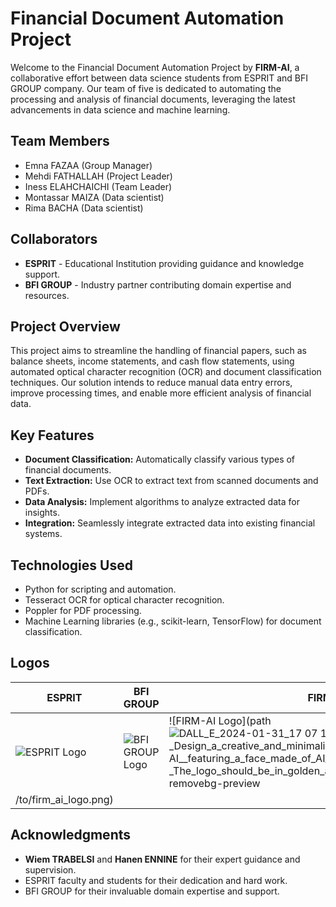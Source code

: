 # Financial Document Automation Project

Welcome to the Financial Document Automation Project by **FIRM-AI**, a collaborative effort between data science students from ESPRIT and BFI GROUP company. Our team of five is dedicated to automating the processing and analysis of financial documents, leveraging the latest advancements in data science and machine learning.

## Team Members

- Emna FAZAA (Group Manager)
- Mehdi FATHALLAH (Project Leader)
- Iness ELAHCHAICHI (Team Leader)
- Montassar MAIZA (Data scientist)
- Rima BACHA (Data scientist)

## Collaborators

- **ESPRIT** - Educational Institution providing guidance and knowledge support.
- **BFI GROUP** - Industry partner contributing domain expertise and resources.

## Project Overview

This project aims to streamline the handling of financial papers, such as balance sheets, income statements, and cash flow statements, using automated optical character recognition (OCR) and document classification techniques. Our solution intends to reduce manual data entry errors, improve processing times, and enable more efficient analysis of financial data.

## Key Features

- **Document Classification:** Automatically classify various types of financial documents.
- **Text Extraction:** Use OCR to extract text from scanned documents and PDFs.
- **Data Analysis:** Implement algorithms to analyze extracted data for insights.
- **Integration:** Seamlessly integrate extracted data into existing financial systems.

## Technologies Used

- Python for scripting and automation.
- Tesseract OCR for optical character recognition.
- Poppler for PDF processing.
- Machine Learning libraries (e.g., scikit-learn, TensorFlow) for document classification.

## Logos

| ESPRIT | BFI GROUP | FIRM-AI |
| ------ | --------- | ------- |
| ![ESPRIT Logo](path/to/esprit_logo.png) | ![BFI GROUP Logo](path/to/bfi_logo.png) | ![FIRM-AI Logo](path![DALL_E_2024-01-31_17 07 18_-_Design_a_creative_and_minimalist_logo_for__FIRM-AI__featuring_a_face_made_of_AI_elements _The_logo_should_be_in_golden_and_red_colors__symbolizing_lux-removebg-preview](https://github.com/inessElahchaichi/PIDS/assets/115805947/c42eff6e-09ce-4ba5-8680-775843a3f7c2)
/to/firm_ai_logo.png) |

## Acknowledgments

- **Wiem TRABELSI** and **Hanen ENNINE** for their expert guidance and supervision.
- ESPRIT faculty and students for their dedication and hard work.
- BFI GROUP for their invaluable domain expertise and support.

